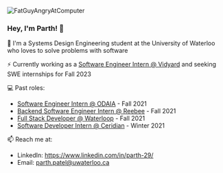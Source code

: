 ![FatGuyAngryAtComputer](https://user-images.githubusercontent.com/69891859/116454902-746a0800-a82e-11eb-8136-2825cee58248.gif)

### Hey, I'm Parth! 👋

🔭 I'm a Systems Design Engineering student at the University of Waterloo who loves to solve problems with software

⚡️ Currently working as a [Software Engineer Intern @ Vidyard](https://www.vidyard.com/) and seeking SWE internships for Fall 2023

💻 Past roles:
- [Software Engineer Intern @ ODAIA](https://www.odaia.ai/) - Fall 2021
- [Backend Software Engineer Intern @ Reebee](https://www.reebee.com/) - Fall 2021
- [Full Stack Developer @ Waterloop](https://teamwaterloop.ca/) - Fall 2021
- [Software Developer Intern @ Ceridian](https://www.ceridian.com/) - Winter 2021

📫 Reach me at: 
- LinkedIn: https://www.linkedin.com/in/parth-29/
- Email: parth.patel@uwaterloo.ca
